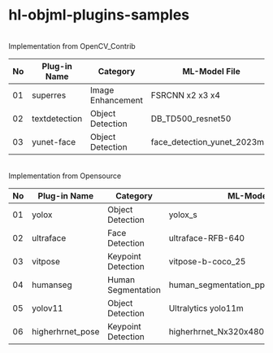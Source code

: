 # hl-objml-plugins-samples

<br>
Implementation from OpenCV_Contrib

| No |   Plug-in Name   |   Category          |  ML-Model File                           |
|----| ---------------- | ------------------- | ---------------------------------------- |
| 01 | superres         | Image Enhancement   |  FSRCNN x2 x3 x4                         |
| 02 | textdetection    | Object Detection    |  DB_TD500_resnet50                       |
| 03 | yunet-face       | Object Detection    |  face_detection_yunet_2023mar            |

<br>
Implementation from Opensource 

| No |   Plug-in Name   |   Category          |  ML-Model File                           |
|----| ---------------- | ------------------- | ---------------------------------------- |
| 01 | yolox            | Object Detection    |  yolox_s                                 |
| 02 | ultraface        | Face Detection      |  ultraface-RFB-640                       |
| 03 | vitpose          | Keypoint Detection  |  vitpose-b-coco_25                       |
| 04 | humanseg         | Human Segmentation  |  human_segmentation_pphumanseg_2023mar   |
| 05 | yolov11          | Object Detection    |  Ultralytics yolo11m                     |
| 06 | higherhrnet_pose | Keypoint Detection  |  higherhrnet_Nx320x480                   |
